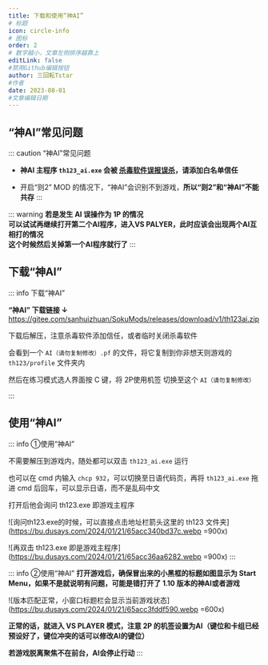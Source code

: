 ```yaml
---
title: 下载和使用“神AI”
# 标题
icon: circle-info
# 图标
order: 2
# 数字越小，文章左侧排序越靠上
editLink: false
#禁用Github编辑按钮
author: 三回転Tstar
#作者
date: 2023-08-01
#文章编辑日期
---
```



## “神AI”常见问题
::: caution “神AI”常见问题

- **神AI 主程序 `th123_ai.exe` 会被 [杀毒软件误报误杀](\FAQ\Failed-to-Start\AntiVirus.html)，请添加白名单信任**

- 开启“则2” MOD 的情况下，“神AI”会识别不到游戏，**所以“则2”和“神AI”不能共存**
:::

::: warning 
**若是发生 AI 误操作为 1P 的情况<br>可以试试再继续打开第二个AI程序，进入VS PALYER，此时应该会出现两个AI互相打的情况<br>这个时候然后关掉第一个AI程序就行了**
:::

## 下载“神AI”
::: info 下载“神AI”

**“神AI” 下载链接 ↓**
https://gitee.com/sanhuizhuan/SokuMods/releases/download/v1/th123ai.zip

下载后解压，注意杀毒软件添加信任，或者临时关闭杀毒软件

会看到一个 `AI（请勿复制修改）.pf` 的文件，将它复制到你非想天则游戏的 `th123/profile` 文件夹内

然后在练习模式选人界面按 C 键，将 2P使用机签 切换至这个 `AI（请勿复制修改）`


:::


## 使用“神AI”
::: info ①使用“神AI”

<!---
如果它询问 AI 脚本文件的话，可以选择 all_standby.ai 文件

![](https://bu.dusays.com/2023/10/01/65196a41cd84f.png)

![如果它询问 AI 脚本文件的话，可以选择 all_standby.ai 文件](https://bu.dusays.com/2023/10/01/65196a41e98c3.png)

不询问 AI 脚本文件也正常，默认就是上面那个文件，然后选择 th123.exe 打开
--->

不需要解压到游戏内，随处都可以双击 `th123_ai.exe` 运行

也可以在 cmd 内输入 `chcp 932`，可以切换至日语代码页，再将 `th123_ai.exe` 拖进 cmd 后回车，可以显示日语，而不是乱码中文

打开后他会询问 th123.exe 即游戏主程序

![询问th123.exe的时候，可以直接点击地址栏箭头这里的 th123 文件夹](https://bu.dusays.com/2024/01/21/65acc340bd37c.webp =900x)

![再双击 th123.exe 即是游戏主程序](https://bu.dusays.com/2024/01/21/65acc36aa6282.webp =900x)
:::

::: info ②使用“神AI”
**打开游戏后，确保冒出来的小黑框的标题如图显示为 Start Menu，如果不是就说明有问题，可能是错打开了 1.10 版本的神AI或者游戏**

![版本匹配正常，小窗口标题栏会显示当前游戏状态](https://bu.dusays.com/2024/01/21/65acc3fddf590.webp =600x)

**正常的话，就进入 VS PLAYER 模式，注意 2P 的机签设置为AI（键位和卡组已经预设好了，键位冲突的话可以修改AI的键位）**

**若游戏脱离聚焦不在前台，AI会停止行动**
:::

<!-- ::: warning  点开提示找不到文件，或无反应

![找不到文件 “th123_ai.exe”](https://bu.dusays.com/2024/01/21/65acc2c439775.webp =400x)

这是因为你的神 AI 主程序文件**被杀毒软件误杀**了。


**下载后将其解压复制到这个路径  `th123/modules/th123ai/th123_ai.exe`**

![](https://bu.dusays.com/2024/01/21/65acc30b8d0ab.webp =600x)

::: -->
